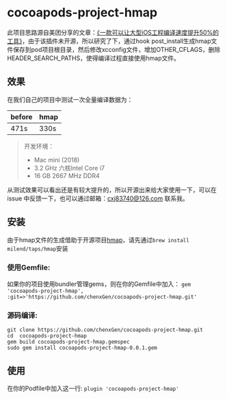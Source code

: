 # cocoapods-project-hmap

此项目思路源自美团分享的文章：[《一款可以让大型iOS工程编译速度提升50%的工具》](https://tech.meituan.com/2021/02/25/cocoapods-hmap-prebuilt.html)，由于该插件未开源，所以研究了下，通过hook post_install生成hmap文件保存到pod项目根目录，然后修改xcconfig文件，增加OTHER_CFLAGS，删除HEADER_SEARCH_PATHS，使得编译过程直接使用hmap文件。

## 效果

在我们自己的项目中测试一次全量编译数据为：

| before | hmap |
| ------ | ---- |
| 471s   | 330s | 

> 开发环境：
> - Mac mini (2018)
> - 3.2 GHz 六核Intel Core i7
> - 16 GB 2667 MHz DDR4

从测试效果可以看出还是有较大提升的，所以开源出来给大家使用一下，可以在 issue 中反馈一下，也可以通过邮箱：cxj83740@126.com 联系我。

## 安装

由于hmap文件的生成借助于开源项目[hmap](https://github.com/milend/hmap)，请先通过`brew install milend/taps/hmap`安装

### 使用Gemfile:

如果你的项目使用bundler管理gems，则在你的Gemfile中加入：
`gem 'cocoapods-project-hmap', :git=>'https://github.com/chenxGen/cocoapods-project-hmap.git'`

### 源码编译:

```
git clone https://github.com/chenxGen/cocoapods-project-hmap.git
cd  cocoapods-project-hmap
gem build cocoapods-project-hmap.gemspec
sudo gem install cocoapods-project-hmap-0.0.1.gem
```

## 使用

在你的Podfile中加入这一行: `plugin 'cocoapods-project-hmap'`
